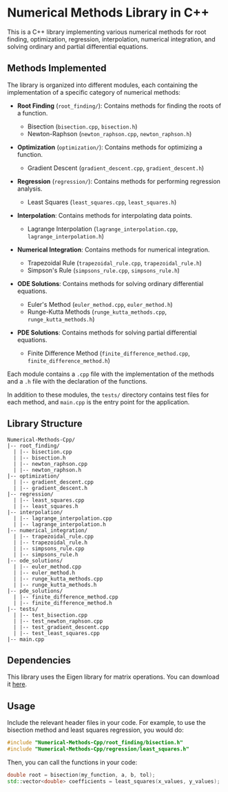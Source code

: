 # Numerical Methods Library in C++

This is a C++ library implementing various numerical methods for root finding, optimization, regression, interpolation, numerical integration, and solving ordinary and partial differential equations.

## Methods Implemented

The library is organized into different modules, each containing the implementation of a specific category of numerical methods:

- **Root Finding** (`root_finding/`): Contains methods for finding the roots of a function.
  - Bisection (`bisection.cpp`, `bisection.h`)
  - Newton-Raphson (`newton_raphson.cpp`, `newton_raphson.h`)

- **Optimization** (`optimization/`): Contains methods for optimizing a function.
  - Gradient Descent (`gradient_descent.cpp`, `gradient_descent.h`)

- **Regression** (`regression/`): Contains methods for performing regression analysis.
  - Least Squares (`least_squares.cpp`, `least_squares.h`)

- **Interpolation**: Contains methods for interpolating data points.
  - Lagrange Interpolation (`lagrange_interpolation.cpp`, `lagrange_interpolation.h`)

- **Numerical Integration**: Contains methods for numerical integration.
  - Trapezoidal Rule (`trapezoidal_rule.cpp`, `trapezoidal_rule.h`)
  - Simpson's Rule (`simpsons_rule.cpp`, `simpsons_rule.h`)

- **ODE Solutions**: Contains methods for solving ordinary differential equations.
  - Euler's Method (`euler_method.cpp`, `euler_method.h`)
  - Runge-Kutta Methods (`runge_kutta_methods.cpp`, `runge_kutta_methods.h`)

- **PDE Solutions**: Contains methods for solving partial differential equations.
  - Finite Difference Method (`finite_difference_method.cpp`, `finite_difference_method.h`)

Each module contains a `.cpp` file with the implementation of the methods and a `.h` file with the declaration of the functions.

In addition to these modules, the `tests/` directory contains test files for each method, and `main.cpp` is the entry point for the application.

## Library Structure

```
Numerical-Methods-Cpp/
|-- root_finding/
  | |-- bisection.cpp
  | |-- bisection.h
  | |-- newton_raphson.cpp
  | |-- newton_raphson.h
|-- optimization/
  | |-- gradient_descent.cpp
  | |-- gradient_descent.h
|-- regression/
  | |-- least_squares.cpp
  | |-- least_squares.h
|-- interpolation/
  | |-- lagrange_interpolation.cpp
  | |-- lagrange_interpolation.h
|-- numerical_integration/
  | |-- trapezoidal_rule.cpp
  | |-- trapezoidal_rule.h
  | |-- simpsons_rule.cpp
  | |-- simpsons_rule.h
|-- ode_solutions/
  | |-- euler_method.cpp
  | |-- euler_method.h
  | |-- runge_kutta_methods.cpp
  | |-- runge_kutta_methods.h
|-- pde_solutions/
  | |-- finite_difference_method.cpp
  | |-- finite_difference_method.h
|-- tests/
  | |-- test_bisection.cpp
  | |-- test_newton_raphson.cpp
  | |-- test_gradient_descent.cpp
  | |-- test_least_squares.cpp
|-- main.cpp

```

## Dependencies

This library uses the Eigen library for matrix operations. You can download it [here](http://eigen.tuxfamily.org/index.php?title=Main_Page).

## Usage

Include the relevant header files in your code. For example, to use the bisection method and least squares regression, you would do:

```cpp
#include "Numerical-Methods-Cpp/root_finding/bisection.h"
#include "Numerical-Methods-Cpp/regression/least_squares.h"
```

Then, you can call the functions in your code:

```cpp
double root = bisection(my_function, a, b, tol);
std::vector<double> coefficients = least_squares(x_values, y_values);
```

